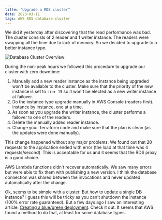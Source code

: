 ```yaml
---
title: "Upgrade a RDS cluster"
date: 2023-03-11
tags: AWS RDS database cluster
---
```

We did it yesterday after discovering that the read performance was bad. The cluster consists of 2 reader and 1
writer instance. The readers were swapping all the time due to lack of memory. So we decided to upgrade to a better
instance type. 

![Database Cluster Overview](/assets/posts/20230311_RDS_Management_Console.png)

During the non-peak hours we followed this procedure to upgrade our cluster with zero downtime:

1. Manually add a new reader instance as the instance being upgraded won't be available to the cluster. Make sure
   that the priority of the new instance is set to `tier-15` so it won't be elected as a new writer instance
   at failover.
2. Do the instance type upgrade manually in AWS Console (readers first). Instance by instance, one at a time.
3. As soon as you upgrade the writer instance, the cluster performs a failover to one of the readers.
4. Delete the manually added reader instance.
5. Change your Terraform code and make sure that the plan is clean (as the updates were done manually).

This change happened without any major problems. We found out that 20 requests to the application ended with error
(the load at that time was 4 requests/second). This is acceptable for us and it seems that the RDS proxy is a good
choice.

AWS Lambda functions didn't recover automatically. We saw many errors but were able to fix them with publishing a
new version. I think the database connection was shared between the invocations and never updated automatically
after the change.

Ok, seems to be simple with a cluster. But how to update a single DB instance? I guess this will be tricky as you
can't shutdown the instance (100% error rate guaranteed). But a few days ago I saw an interesting article:
[Creating a blue/green deployment](https://docs.aws.amazon.com/AmazonRDS/latest/UserGuide/blue-green-deployments.html).
Check it out. It seems that AWS found a method to do that, at least for some database types.
